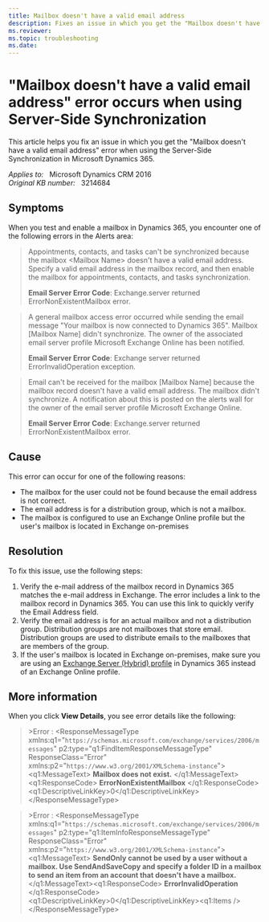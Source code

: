 ```yaml
---
title: Mailbox doesn't have a valid email address
description: Fixes an issue in which you get the "Mailbox doesn't have a valid email address" error when using the Server-Side Synchronization in Microsoft Dynamics 365.
ms.reviewer: 
ms.topic: troubleshooting
ms.date: 
---
```

# "Mailbox doesn't have a valid email address" error occurs when using Server-Side Synchronization

This article helps you fix an issue in which you get the "Mailbox doesn't have a valid email address" error when using the Server-Side Synchronization in Microsoft Dynamics 365.

_Applies to:_ &nbsp; Microsoft Dynamics CRM 2016  
_Original KB number:_ &nbsp; 3214684

## Symptoms

When you test and enable a mailbox in Dynamics 365, you encounter one of the following errors in the Alerts area:

> Appointments, contacts, and tasks can't be synchronized because the mailbox \<Mailbox Name> doesn't have a valid email address. Specify a valid email address in the mailbox record, and then enable the mailbox for appointments, contacts, and tasks synchronization.
>
> **Email Server Error Code**: Exchange.server returned ErrorNonExistentMailbox error.

> A general mailbox access error occurred while sending the email message "Your mailbox is now connected to Dynamics 365". Mailbox [Mailbox Name] didn't synchronize. The owner of the associated email server profile Microsoft Exchange Online has been notified.
>
> **Email Server Error Code**: Exchange server returned ErrorInvalidOperation exception.

> Email can't be received for the mailbox [Mailbox Name] because the mailbox record doesn't have a valid email address. The mailbox didn't synchronize. A notification about this is posted on the alerts wall for the owner of the email server profile Microsoft Exchange Online.
>
> **Email Server Error Code**: Exchange.server returned ErrorNonExistentMailbox error.

## Cause

This error can occur for one of the following reasons:

- The mailbox for the user could not be found because the email address is not correct.
- The email address is for a distribution group, which is not a mailbox.
- The mailbox is configured to use an Exchange Online profile but the user's mailbox is located in Exchange on-premises

## Resolution

To fix this issue, use the following steps:

1. Verify the e-mail address of the mailbox record in Dynamics 365 matches the e-mail address in Exchange. The error includes a link to the mailbox record in Dynamics 365. You can use this link to quickly verify the Email Address field.
2. Verify the email address is for an actual mailbox and not a distribution group. Distribution groups are not mailboxes that store email. Distribution groups are used to distribute emails to the mailboxes that are members of the group.
3. If the user's mailbox is located in Exchange on-premises, make sure you are using an [Exchange Server (Hybrid) profile](/power-platform/admin/connect-exchange-server-on-premises#create-an-email-server-profile) in Dynamics 365 instead of an Exchange Online profile.

## More information

When you click **View Details**, you see error details like the following:

> \>Error : \<ResponseMessageType xmlns:q1="`https://schemas.microsoft.com/exchange/services/2006/messages`" p2:type="q1:FindItemResponseMessageType" ResponseClass="Error" xmlns:p2="`https://www.w3.org/2001/XMLSchema-instance`">\<q1:MessageText> **Mailbox does not exist.** \</q1:MessageText>\<q1:ResponseCode> **ErrorNonExistentMailbox** \</q1:ResponseCode>\<q1:DescriptiveLinkKey>0\</q1:DescriptiveLinkKey>\</ResponseMessageType>

> \>Error : \<ResponseMessageType xmlns:q1="`https://schemas.microsoft.com/exchange/services/2006/messages`" p2:type="q1:ItemInfoResponseMessageType" ResponseClass="Error" xmlns:p2="`https://www.w3.org/2001/XMLSchema-instance`">\<q1:MessageText> **SendOnly cannot be used by a user without a mailbox.  Use SendAndSaveCopy and specify a folder ID in a mailbox to send an item from an account that doesn't have a mailbox.** \</q1:MessageText>\<q1:ResponseCode> **ErrorInvalidOperation** \</q1:ResponseCode>\<q1:DescriptiveLinkKey>0\</q1:DescriptiveLinkKey>\<q1:Items />\</ResponseMessageType>
